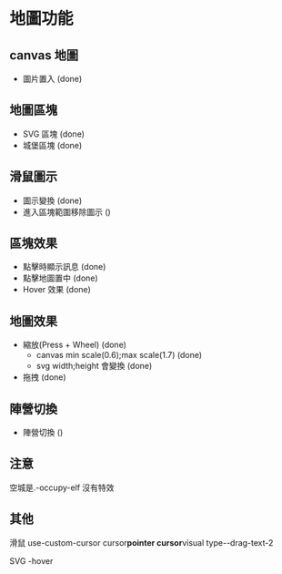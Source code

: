 # 地圖功能

## canvas 地圖

-   圖片置入 (done)

## 地圖區塊

-   SVG 區塊 (done)
-   城堡區塊 (done)

## 滑鼠圖示

-   圖示變換 (done)
-   進入區塊範圍移除圖示 ()

## 區塊效果

-   點擊時顯示訊息 (done)
-   點擊地圖置中 (done)
-   Hover 效果 (done)

## 地圖效果

-   縮放(Press + Wheel) (done)
    -   canvas min scale(0.6);max scale(1.7) (done)
    -   svg width;height 會變換 (done)
-   拖拽 (done)

## 陣營切換

-   陣營切換 ()

## 注意

空城是.-occupy-elf 沒有特效 <span class="_land-effect"></spam>

## 其他

滑鼠
use-custom-cursor
cursor**pointer
cursor**visual
type--drag-text-2

SVG
-hover
